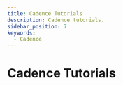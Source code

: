 ```yaml
---
title: Cadence Tutorials
description: Cadence tutorials.
sidebar_position: 7
keywords:
  - Cadence
---
```


# Cadence Tutorials